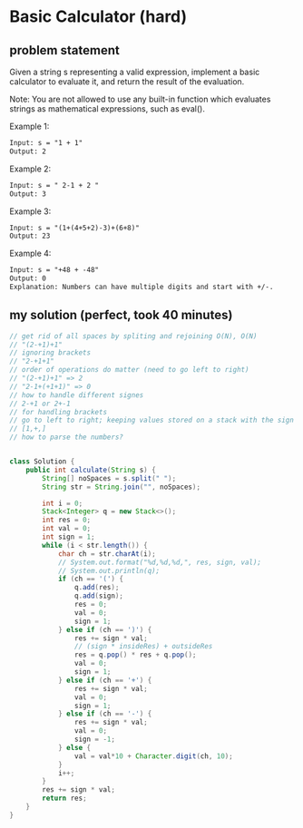 # Basic Calculator (hard)

## problem statement

Given a string s representing a valid expression, implement a basic calculator to evaluate it, and return the result of the evaluation.

Note: You are not allowed to use any built-in function which evaluates strings as mathematical expressions, such as eval().

Example 1:

```txt
Input: s = "1 + 1"
Output: 2
```

Example 2:

```txt
Input: s = " 2-1 + 2 "
Output: 3
```

Example 3:

```txt
Input: s = "(1+(4+5+2)-3)+(6+8)"
Output: 23
```

Example 4:

```txt
Input: s = "+48 + -48"
Output: 0
Explanation: Numbers can have multiple digits and start with +/-.
```

## my solution (perfect, took 40 minutes)

```java
// get rid of all spaces by spliting and rejoining O(N), O(N)
// "(2-+1)+1"
// ignoring brackets
// "2-+1+1"
// order of operations do matter (need to go left to right)
// "(2-+1)+1" => 2
// "2-1+(+1+1)" => 0
// how to handle different signes
// 2-+1 or 2+-1
// for handling brackets
// go to left to right; keeping values stored on a stack with the sign such that we continue operation
// [1,+,]
// how to parse the numbers?


class Solution {
    public int calculate(String s) {
        String[] noSpaces = s.split(" ");
        String str = String.join("", noSpaces);

        int i = 0;
        Stack<Integer> q = new Stack<>();
        int res = 0;
        int val = 0;
        int sign = 1;
        while (i < str.length()) {
            char ch = str.charAt(i);
            // System.out.format("%d,%d,%d,", res, sign, val);
            // System.out.println(q);
            if (ch == '(') {
                q.add(res);
                q.add(sign);
                res = 0;
                val = 0;
                sign = 1;
            } else if (ch == ')') {
                res += sign * val;
                // (sign * insideRes) + outsideRes
                res = q.pop() * res + q.pop();
                val = 0;
                sign = 1;
            } else if (ch == '+') {
                res += sign * val;
                val = 0;
                sign = 1;
            } else if (ch == '-') {
                res += sign * val;
                val = 0;
                sign = -1;
            } else {
                val = val*10 + Character.digit(ch, 10);
            }
            i++;
        }
        res += sign * val;
        return res;
    }
}
```
